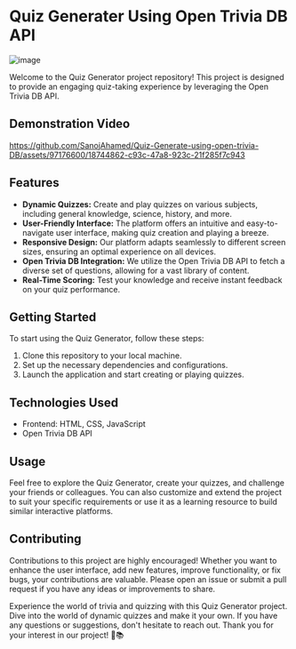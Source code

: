 # Quiz Generater Using Open Trivia DB API

![image](https://github.com/SanojAhamed/Quiz-Generate-using-open-trivia-DB/assets/97176600/59890f5f-0b5a-4af9-843c-021b1879044c)

Welcome to the Quiz Generator project repository! This project is designed to provide an engaging quiz-taking experience by leveraging the Open Trivia DB API.

## Demonstration Video

https://github.com/SanojAhamed/Quiz-Generate-using-open-trivia-DB/assets/97176600/18744862-c93c-47a8-923c-21f285f7c943


## Features
- **Dynamic Quizzes:** Create and play quizzes on various subjects, including general knowledge, science, history, and more.
- **User-Friendly Interface:** The platform offers an intuitive and easy-to-navigate user interface, making quiz creation and playing a breeze.
- **Responsive Design:** Our platform adapts seamlessly to different screen sizes, ensuring an optimal experience on all devices.
- **Open Trivia DB Integration:** We utilize the Open Trivia DB API to fetch a diverse set of questions, allowing for a vast library of content.
- **Real-Time Scoring:** Test your knowledge and receive instant feedback on your quiz performance.

## Getting Started
To start using the Quiz Generator, follow these steps:

1. Clone this repository to your local machine.
2. Set up the necessary dependencies and configurations.
3. Launch the application and start creating or playing quizzes.

## Technologies Used
- Frontend: HTML, CSS, JavaScript
- Open Trivia DB API

## Usage
Feel free to explore the Quiz Generator, create your quizzes, and challenge your friends or colleagues. You can also customize and extend the project to suit your specific requirements or use it as a learning resource to build similar interactive platforms.

## Contributing
Contributions to this project are highly encouraged! Whether you want to enhance the user interface, add new features, improve functionality, or fix bugs, your contributions are valuable. Please open an issue or submit a pull request if you have any ideas or improvements to share.

Experience the world of trivia and quizzing with this Quiz Generator project. Dive into the world of dynamic quizzes and make it your own. If you have any questions or suggestions, don't hesitate to reach out. Thank you for your interest in our project! 🧠📚
